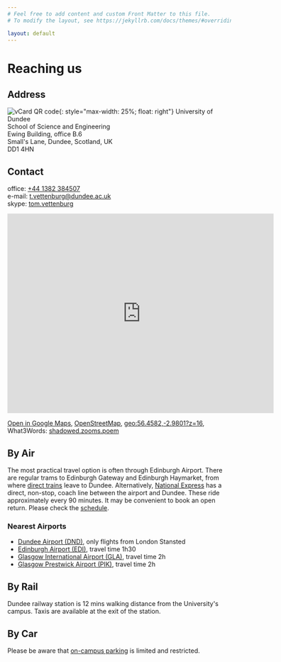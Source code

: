 ```yaml
---
# Feel free to add content and custom Front Matter to this file.
# To modify the layout, see https://jekyllrb.com/docs/themes/#overriding-theme-defaults

layout: default
---
```

# Reaching us
## Address
![vCard QR code](https://sites.dundee.ac.uk/vettenburg/wp-content/uploads/sites/125/2019/08/TVettenburg_vcard-300x300.png "Scattering by heterogeneous birefringent material"){: style="max-width: 25%; float: right"}
University of Dundee<br />
School of Science and Engineering<br />
Ewing Building, office B.6<br />
Small's Lane, Dundee, Scotland, UK<br />
DD1 4HN<br />

## Contact
office: [+44 1382 384507](tel:+441382384507)<br />
e-mail: [t.vettenburg@dundee.ac.uk](mailto:t.vettenburg@dundee.ac.uk?subject=corilim)<br />
skype: [tom.vettenburg](skype:tom.vettenburg?chat)

<iframe src="https://www.google.com/maps/embed?pb=!1m28!1m12!1m3!1d4409.174828867932!2d-2.9791411203996385!3d56.4576407037304!2m3!1f0!2f0!3f0!3m2!1i1024!2i768!4f13.1!4m13!3e2!4m5!1s0x48865c957a850ae5%3A0x1feafb1d1626334b!2sDundee%20Railway%20Station%2C%20South%20Union%20Street%2C%20Dundee!3m2!1d56.456499699999995!2d-2.9714!4m5!1s0x48865cb8af745817%3A0x40c4f7b358dba8cb!2sEwing%20Building%2C%20Dundee%20DD1%204HR!3m2!1d56.4581958!2d-2.9802375!5e0!3m2!1sen!2suk!4v1570094898089!5m2!1sen!2suk" width="600" height="450" frameborder="0" scrolling="no" class="map">
</iframe>

[Open in Google Maps](https://goo.gl/maps/Vw2Sq9LeGBacLUQC8),
[OpenStreetMap](https://osm.org/go/e6K4TWmY),
[geo:56.4582,-2.9801?z=16](56.4582,-2.9801?z=16),
What3Words: [shadowed.zooms.poem](https://what3words.com/shadowed.zooms.poem)

## By Air
The most practical travel option is often through Edinburgh Airport. There are regular trams to Edinburgh Gateway and Edinburgh Haymarket, from where [direct trains](https://www.scotrail.co.uk) leave to Dundee. Alternatively, [National Express](https://www.xploredundee.com/X90) has a direct, non-stop, coach line between the airport and Dundee. These ride approximately every 90 minutes. It may be convenient to book an open return. Please check the [schedule](https://www.xploredundee.com/X90).

### Nearest Airports
- [Dundee Airport (DND)](https://www.hial.co.uk/dundee-airport/), only flights from London Stansted
- [Edinburgh Airport (EDI)](https://www.edinburghairport.com/), travel time 1h30
- [Glasgow International Airport (GLA)](https://www.glasgowairport.com/), travel time 2h
- [Glasgow Prestwick Airport (PIK)](https://www.glasgowprestwick.com/), travel time 2h

## By Rail
Dundee railway station is 12 mins walking distance from the University's campus. Taxis are available at the exit of the station.

## By Car
Please be aware that [on-campus parking](https://www.dundee.ac.uk/guides/car-parking#pay-as-you-go-permit) is limited and restricted.

